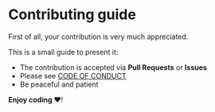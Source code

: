 # Contributing guide

First of all, your contribution is very much appreciated.

This is a small guide to present it:

- The contribution is accepted via **Pull Requests** or **Issues**
- Please see [CODE OF CONDUCT](CODE_OF_CONDUCT.md)
- Be peaceful and patient

**Enjoy coding ❤️**!
